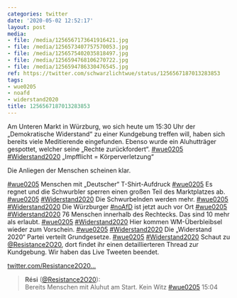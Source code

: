 ```yaml
---
categories: twitter
date: '2020-05-02 12:52:17'
layout: post
media:
- file: /media/1256567173641916421.jpg
- file: /media/1256573407757570053.jpg
- file: /media/1256575402035818497.jpg
- file: /media/1256594768106270722.jpg
- file: /media/1256594786330476545.jpg
ref: https://twitter.com/schwarzlichtwue/status/1256567187013283853
tags:
- wue0205
- noafd
- widerstand2020
title: 1256567187013283853
---
```

Am Unteren Markt in Würzburg, wo sich heute um 15:30 Uhr der „Demokratische Widerstand“ zu einer Kundgebung treffen will, haben sich bereits viele Meditierende eingefunden. Ebenso wurde ein Aluhutträger gespottet, welcher seine „Rechte zurückfordert“. [#wue0205](/t/wue0205) [#Widerstand2020](/t/widerstand2020) 
„Impfflicht = Körperverletzung“

Die Anliegen der Menschen scheinen klar.

[#wue0205](/t/wue0205)
Menschen mit „Deutscher“ T-Shirt-Aufdruck [#wue0205](/t/wue0205)
Es regnet und die Schwurbler sperren einen großen Teil des Marktplatzes ab. [#wue0205](/t/wue0205) [#Widerstand2020](/t/widerstand2020) 
Die Schwurbelnden werden mehr. [#wue0205](/t/wue0205) [#Widerstand2020](/t/widerstand2020) 
Die Würzburger [#noAfD](/t/noafd) ist jetzt auch vor Ort [#wue0205](/t/wue0205) [#Widerstand2020](/t/widerstand2020)
76 Menschen innerhalb des Rechtecks. Das sind 10 mehr als erlaubt. [#wue0205](/t/wue0205) [#Widerstand2020](/t/widerstand2020)
Hier kommen WM-Überbleibsel wieder zum Vorschein. [#wue0205](/t/wue0205) [#Widerstand2020](/t/widerstand2020) 
Die „Widerstand 2020“ Partei verteilt Grundgesetze. [#wue0205](/t/wue0205) [#Widerstand2020](/t/widerstand2020) 
Schaut zu [@Resistance2O20](https://twitter.com/Resistance2O20), dort findet ihr einen detaillierteren Thread zur Kundgebung. Wir haben das Live Tweeten beendet.

[twitter.com/Resistance2O20…](https://twitter.com/Resistance2O20/status/1256570323878715393?s=19)
> <b>Rési</b> ([@Resistance2O20](https://twitter.com/Resistance2O20)):  
>Bereits Menschen mit Aluhut am Start. Kein Witz [#wue0205](/t/wue0205) 15:04  

